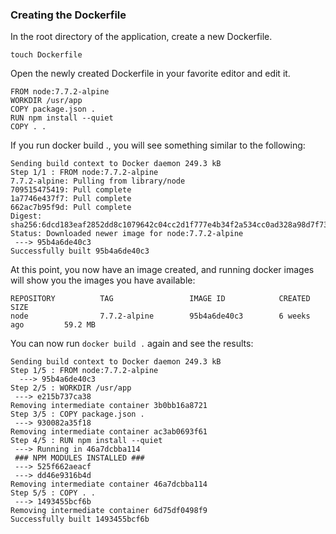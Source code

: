 
###  Creating the Dockerfile

In the root directory of the application, create a new Dockerfile.

```
touch Dockerfile
```

Open the newly created Dockerfile in your favorite editor and edit it.

```
FROM node:7.7.2-alpine
WORKDIR /usr/app
COPY package.json .
RUN npm install --quiet
COPY . .
```

If you run docker build ., you will see something similar to the following:

```
Sending build context to Docker daemon 249.3 kB
Step 1/1 : FROM node:7.7.2-alpine
7.7.2-alpine: Pulling from library/node
709515475419: Pull complete
1a7746e437f7: Pull complete
662ac7b95f9d: Pull complete
Digest: sha256:6dcd183eaf2852dd8c1079642c04cc2d1f777e4b34f2a534cc0ad328a98d7f73
Status: Downloaded newer image for node:7.7.2-alpine
 ---> 95b4a6de40c3
Successfully built 95b4a6de40c3
```

At this point, you now have an image created, and running docker images will show you the images you have available:

```
REPOSITORY          TAG                 IMAGE ID            CREATED             SIZE
node                7.7.2-alpine        95b4a6de40c3        6 weeks ago         59.2 MB
```

You can now run ```docker build .``` again and see the results:

```
Sending build context to Docker daemon 249.3 kB
Step 1/5 : FROM node:7.7.2-alpine
  ---> 95b4a6de40c3
Step 2/5 : WORKDIR /usr/app
 ---> e215b737ca38
Removing intermediate container 3b0bb16a8721
Step 3/5 : COPY package.json .
 ---> 930082a35f18
Removing intermediate container ac3ab0693f61
Step 4/5 : RUN npm install --quiet
 ---> Running in 46a7dcbba114
 ### NPM MODULES INSTALLED ###
 ---> 525f662aeacf
 ---> dd46e9316b4d
Removing intermediate container 46a7dcbba114
Step 5/5 : COPY . .
 ---> 1493455bcf6b
Removing intermediate container 6d75df0498f9
Successfully built 1493455bcf6b

```
